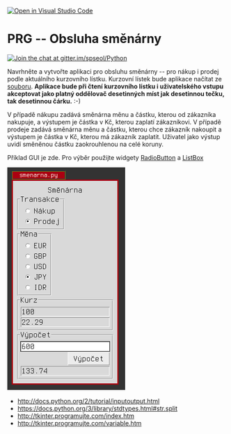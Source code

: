 [![Open in Visual Studio Code](https://classroom.github.com/assets/open-in-vscode-f059dc9a6f8d3a56e377f745f24479a46679e63a5d9fe6f495e02850cd0d8118.svg)](https://classroom.github.com/online_ide?assignment_repo_id=7171523&assignment_repo_type=AssignmentRepo)
# PRG -- Obsluha směnárny

[![Join the chat at gitter.im/spseol/Python](https://badges.gitter.im/spseol/PRG-No.svg)](https://gitter.im/spseol/Python?utm_source=share-link&utm_medium=link&utm_campaign=share-link)

Navrhněte a vytvořte aplikaci pro obsluhu směnárny -- pro nákup i prodej podle
aktuálního kurzovního lístku. Kurzovní lístek bude aplikace načítat ze
[souboru](listek.txt). **Aplikace bude při čtení kurzovního lístku i
uživatelského vstupu akceptovat jako platný oddělovač desetinných míst jak
desetinnou tečku, tak desetinnou čárku.** :-)

V případě nákupu zadává směnárna měnu a částku, kterou od zákazníka nakupuje, a
výstupem je částka v Kč, kterou zaplatí zákazníkovi. V případě prodeje zadává
směnárna měnu a částku, kterou chce zákazník nakoupit a výstupem je částka v
Kč, kterou má zákazník zaplatit. Uživatel jako výstup uvidí směněnou částku
zaokrouhlenou na celé koruny.

Příklad GUI je zde. Pro výběr použijte widgety [RadioButton](http://tkinter.programujte.com/radiobutton.htm)
a [ListBox](http://tkinter.programujte.com/listbox.htm)

![GUI](smenarna_gui.png)


* <http://docs.python.org/2/tutorial/inputoutput.html>
* <https://docs.python.org/3/library/stdtypes.html#str.split>
* <http://tkinter.programujte.com/index.htm>
* <http://tkinter.programujte.com/variable.htm>
